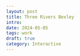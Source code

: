```yaml
---
layout: post
title: Three Rivers Bexley
intro:
date: 2024-05-05
tags: work
draft: true
category: Interactive
---
```

